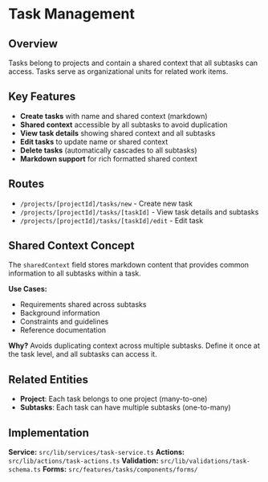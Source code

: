 # Task Management

## Overview

Tasks belong to projects and contain a shared context that all subtasks can access. Tasks serve as organizational units for related work items.

## Key Features

- **Create tasks** with name and shared context (markdown)
- **Shared context** accessible by all subtasks to avoid duplication
- **View task details** showing shared context and all subtasks
- **Edit tasks** to update name or shared context
- **Delete tasks** (automatically cascades to all subtasks)
- **Markdown support** for rich formatted shared context

## Routes

- `/projects/[projectId]/tasks/new` - Create new task
- `/projects/[projectId]/tasks/[taskId]` - View task details and subtasks
- `/projects/[projectId]/tasks/[taskId]/edit` - Edit task

## Shared Context Concept

The `sharedContext` field stores markdown content that provides common information to all subtasks within a task.

**Use Cases:**
- Requirements shared across subtasks
- Background information
- Constraints and guidelines
- Reference documentation

**Why?** Avoids duplicating context across multiple subtasks. Define it once at the task level, and all subtasks can access it.

## Related Entities

- **Project**: Each task belongs to one project (many-to-one)
- **Subtasks**: Each task can have multiple subtasks (one-to-many)

## Implementation

**Service:** `src/lib/services/task-service.ts`
**Actions:** `src/lib/actions/task-actions.ts`
**Validation:** `src/lib/validations/task-schema.ts`
**Forms:** `src/features/tasks/components/forms/`
